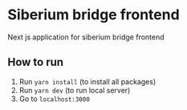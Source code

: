 # Siberium bridge frontend
Next js application for siberium bridge frontend

## How to run
1. Run `yarn install` (to install all packages)
2. Run `yarn dev` (to run local server)
3. Go to `localhost:3000`